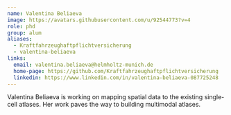 ```yaml
---
name: Valentina Beliaeva
image: https://avatars.githubusercontent.com/u/92544773?v=4
role: phd
group: alum
aliases:
  - Kraftfahrzeughaftpflichtversicherung
  - valentina-beliaeva
links:
  email: valentina.beliaeva@helmholtz-munich.de
  home-page: https://github.com/Kraftfahrzeughaftpflichtversicherung
  linkedin: https://www.linkedin.com/in/valentina-beliaeva-087725248
---
```


Valentina Beliaeva is working on mapping spatial data to the existing single-cell atlases. Her work paves the way to building multimodal atlases.
